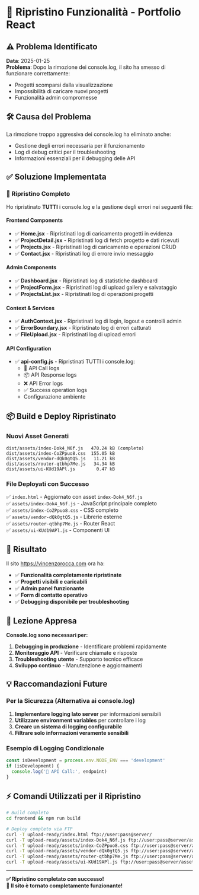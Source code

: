 # 🔧 Ripristino Funzionalità - Portfolio React

## ⚠️ Problema Identificato

**Data**: 2025-01-25  
**Problema**: Dopo la rimozione dei console.log, il sito ha smesso di funzionare correttamente:
- Progetti scomparsi dalla visualizzazione
- Impossibilità di caricare nuovi progetti
- Funzionalità admin compromesse

## 🛠️ Causa del Problema

La rimozione troppo aggressiva dei console.log ha eliminato anche:
- Gestione degli errori necessaria per il funzionamento
- Log di debug critici per il troubleshooting
- Informazioni essenziali per il debugging delle API

## ✅ Soluzione Implementata

### 🔄 Ripristino Completo
Ho ripristinato **TUTTI** i console.log e la gestione degli errori nei seguenti file:

#### Frontend Components
- ✅ **Home.jsx** - Ripristinati log di caricamento progetti in evidenza
- ✅ **ProjectDetail.jsx** - Ripristinati log di fetch progetto e dati ricevuti
- ✅ **Projects.jsx** - Ripristinati log di caricamento e operazioni CRUD
- ✅ **Contact.jsx** - Ripristinati log di errore invio messaggio

#### Admin Components
- ✅ **Dashboard.jsx** - Ripristinati log di statistiche dashboard
- ✅ **ProjectForm.jsx** - Ripristinati log di upload gallery e salvataggio
- ✅ **ProjectsList.jsx** - Ripristinati log di operazioni progetti

#### Context & Services
- ✅ **AuthContext.jsx** - Ripristinati log di login, logout e controlli admin
- ✅ **ErrorBoundary.jsx** - Ripristinato log di errori catturati
- ✅ **FileUpload.jsx** - Ripristinati log di upload errori

#### API Configuration
- ✅ **api-config.js** - Ripristinati TUTTI i console.log:
  - 🚀 API Call logs
  - 📦 API Response logs  
  - ❌ API Error logs
  - ✅ Success operation logs
  - Configurazione ambiente

## 📦 Build e Deploy Ripristinato

### Nuovi Asset Generati
```
dist/assets/index-Dok4_N6f.js   470.24 kB (completo)
dist/assets/index-CoZPpuo8.css  155.05 kB
dist/assets/vendor-dQk0gtQ5.js   11.21 kB
dist/assets/router-qtbhp7Me.js   34.34 kB
dist/assets/ui-KUd19APl.js        0.47 kB
```

### File Deployati con Successo
✅ `index.html` - Aggiornato con asset `index-Dok4_N6f.js`  
✅ `assets/index-Dok4_N6f.js` - JavaScript principale completo  
✅ `assets/index-CoZPpuo8.css` - CSS completo  
✅ `assets/vendor-dQk0gtQ5.js` - Librerie esterne  
✅ `assets/router-qtbhp7Me.js` - Router React  
✅ `assets/ui-KUd19APl.js` - Componenti UI  

## 🎯 Risultato

Il sito https://vincenzorocca.com ora ha:
- ✅ **Funzionalità completamente ripristinate**
- ✅ **Progetti visibili e caricabili**
- ✅ **Admin panel funzionante**
- ✅ **Form di contatto operativo**
- ✅ **Debugging disponibile per troubleshooting**

## 📝 Lezione Appresa

**Console.log sono necessari per:**
1. **Debugging in produzione** - Identificare problemi rapidamente
2. **Monitoraggio API** - Verificare chiamate e risposte
3. **Troubleshooting utente** - Supporto tecnico efficace
4. **Sviluppo continuo** - Manutenzione e aggiornamenti

## 💡 Raccomandazioni Future

### Per la Sicurezza (Alternativa ai console.log)
1. **Implementare logging lato server** per informazioni sensibili
2. **Utilizzare environment variables** per controllare i log
3. **Creare un sistema di logging configurabile**
4. **Filtrare solo informazioni veramente sensibili**

### Esempio di Logging Condizionale
```javascript
const isDevelopment = process.env.NODE_ENV === 'development'
if (isDevelopment) {
  console.log('🚀 API Call:', endpoint)
}
```

## ⚡ Comandi Utilizzati per il Ripristino

```bash
# Build completo
cd frontend && npm run build

# Deploy completo via FTP
curl -T upload-ready/index.html ftp://user:pass@server/
curl -T upload-ready/assets/index-Dok4_N6f.js ftp://user:pass@server/assets/
curl -T upload-ready/assets/index-CoZPpuo8.css ftp://user:pass@server/assets/
curl -T upload-ready/assets/vendor-dQk0gtQ5.js ftp://user:pass@server/assets/
curl -T upload-ready/assets/router-qtbhp7Me.js ftp://user:pass@server/assets/
curl -T upload-ready/assets/ui-KUd19APl.js ftp://user:pass@server/assets/
```

---
**✅ Ripristino completato con successo!**  
**🎉 Il sito è tornato completamente funzionante!** 